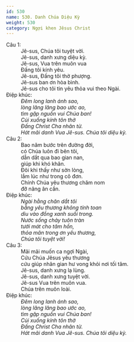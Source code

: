 ```yaml
---
id: 530
name: 530. Danh Chúa Diệu Kỳ
weight: 530
category: Ngợi khen Jêsus Christ
---
```

<dl><dt>Câu 1:</dt><dd data-verse="1">Jê-sus, Chúa tôi tuyệt vời. <br/>Jê-sus, danh xưng diệu kỳ. <br/>Jê-sus, Vua trên muôn vua <br/>Đấng tôi kính yêu. <br/>Jê-sus, Đấng tôi thờ phượng. <br/>Jê-sus ban ơn hòa bình. <br/>Jê-sus cho tôi tin yêu thỏa vui theo Ngài. </dd><dt>Điệp khúc:</dt><dd data-chorus="1"><em>Đêm long lanh ánh sao, <br/>lòng lâng lâng bao ước ao, <br/>tìm gặp nguồn vui Chúa ban! <br/>Cúi xuống kính tôn thờ <br/>Đấng Christ Cha nhân từ. <br/>Hát mãi danh Vua Jê-sus. Chúa tôi diệu kỳ. </em></dd><dt>Câu 2:</dt><dd data-verse="2">Bao năm bước trên đường đời, <br/>có Chúa luôn đi bên tôi, <br/>dẫn dắt qua bao gian nan, <br/>giúp khi khó khăn. <br/>Đôi khi thấy như sờn lòng, <br/>lắm lúc như trong cô đơn. <br/>Chính Chúa yêu thương chăm nom <br/>đỡ nâng ân cần. </dd><dt>Điệp khúc:</dt><dd data-chorus="1"><em>Ngài hằng chăn dắt tôi <br/>bằng yêu thương không tính toan <br/>dìu vào đồng xanh suối trong. <br/>Nước sống chảy tuôn tràn <br/>tưới mát cho tâm hồn, <br/>thỏa mãn trong ơn yêu thương, <br/>Chúa tôi tuyệt vời! </em></dd><dt>Câu 3:</dt><dd data-verse="3">Mãi mãi muốn ca ngợi Ngài, <br/>Cứu Chúa Jêsus yêu thương <br/>cứu giúp nhân gian hư vong khỏi nơi tối tăm. <br/>Jê-sus, danh xưng lạ lùng. <br/>Jê-sus, danh xưng tuyệt vời. <br/>Jê-sus Vua trên muôn vua. <br/>Chúa trên muôn loài. </dd><dt>Điệp khúc:</dt><dd data-chorus="1"><em>Đêm long lanh ánh sao, <br/>lòng lâng lâng bao ước ao, <br/>tìm gặp nguồn vui Chúa ban! <br/>Cúi xuống kính tôn thờ <br/>Đấng Christ Cha nhân từ. <br/>Hát mãi danh Vua Jê-sus. Chúa tôi diệu kỳ. </em></dd></dl>
